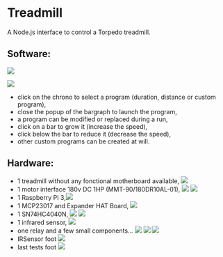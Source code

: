 Treadmill
=========

A Node.js interface to control a Torpedo treadmill.


Software:
---------

![](doc/images/index.png)

![](doc/images/programSetting.png)

* click on the chrono to select a program (duration, distance or custom program),
* close the popup of the bargraph to launch the program,
* a program can be modified or replaced during a run,
* click on a bar to grow it (increase the speed),
* click below the bar to reduce it (decrease the speed),
* other custom programs can be created at will.

Hardware:
---------

* 1 treadmill without any fonctional motherboard available, ![](doc/images/torpedo.png)
* 1 motor interface 180v DC 1HP (MMT-90/180DR10AL-01), ![](doc/images/motorInterface.png) ![](doc/images/interfaceCmdMotor.jpg)
* 1 Raspberry PI 3,![](doc/images/raspberryPi3.jpg)
* 1 MCP23017 and Expander HAT Board, ![](doc/images/mcp23017HatBoard.jpg)
* 1 SN74HC4040N, ![](doc/images/SN74HC4040N.jpg) ![](doc/images/IRcounter.jpg)
* 1 infrared sensor, ![](doc/images/infraredSensor.jpg)
* one relay and a few small components... ![](doc/images/alim.jpg) ![](doc/images/converter.jpg) ![](doc/images/board.jpg)
* IRSensor foot ![](doc/images/IRSensorFoot.jpg)
* last tests foot ![](doc/images/tests.jpg)


